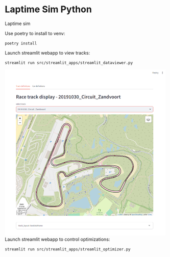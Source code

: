 # Laptime Sim Python
Laptime sim

Use poetry to install to venv:
```console 
poetry install
```
Launch streamlit webapp to view tracks:
```console
streamlit run src/streamlit_apps/streamlit_dataviewer.py
```

![alt text](/images/streamlit_trackview.png)
Launch streamlit webapp to control optimizations:
```console
streamlit run src/streamlit_apps/streamlit_optimizer.py
```
